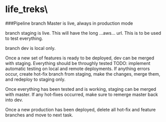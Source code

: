 # life_treks\

###Pipeline
branch Master is live, always in production mode

branch staging is live. This will have the long ...aws... url. This is to be used to test everything.

branch dev is local only.

Once a new set of features is ready to be deployed, dev can be merged with staging. Everything should be throughly tested
TODO: implement automatic testing on local and remote deployments.
If anything errors occur, create hot-fix branch from staging, make the changes, merge them, and redeploy to staging only.

Once everything has been tested and is working, staging can be merged with master.
    If any hot-fixes occurred, make sure to remerge master back into dev.

Once a new production has been deployed, delete all hot-fix and feature branches and move to next task.
